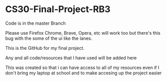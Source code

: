 # CS30-Final-Project-RB3
Code is in the master Branch

Please use Firefox
Chrome, Brave, Opera, etc will work too but there's this bug with the some of the ui like the lanes.

This is the GitHub for my final project.


Any and all code/resources that I have used will be added here


This was created so that i can have access to all of my resources even if I don't bring my laptop at school and to make accesing up the project easier
